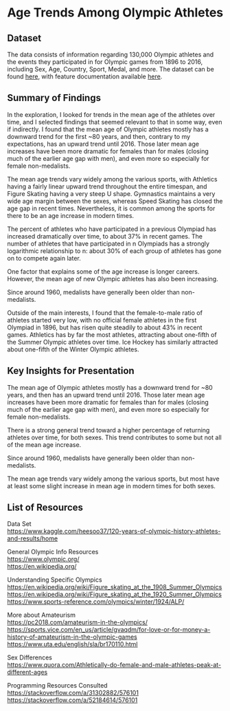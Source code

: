 # Age Trends Among Olympic Athletes

## Dataset


The data consists of information regarding 130,000 Olympic athletes and the
events they participated in for Olympic games from 1896 to 2016, including Sex,
Age, Country, Sport, Medal, and more. The dataset can be found [here](https://www.kaggle.com/heesoo37/120-years-of-olympic-history-athletes-and-results/downloads/120-years-of-olympic-history-athletes-and-results.zip/2),
with feature documentation available [here](https://www.kaggle.com/heesoo37/120-years-of-olympic-history-athletes-and-results/home).


## Summary of Findings

In the exploration, I looked for trends in the mean age of the athletes over
time, and I selected findings that seemed relevant to that in some way, even
if indirectly. I found that the mean age of Olympic athletes mostly has a
downward trend for the first ~80 years, and then, contrary to my expectations,
has an upward trend until 2016. Those later mean age increases have been more
dramatic for females than for males (closing much of the earlier age gap with
men), and even more so especially for female non-medalists.

The mean age trends vary widely among the various sports, with Athletics having
a fairly linear upward trend throughout the entire timespan, and Figure Skating
having a very steep U shape. Gymnastics maintains a very wide age margin between
the sexes, whereas Speed Skating has closed the age gap in recent times.
Nevertheless, it is common among the sports for there to be an age increase in
modern times.

The percent of athletes who have participated in a previous Olympiad has
increased dramatically over time, to about 37% in recent games. The number of
athletes that have participated in n Olympiads has a strongly logarithmic
relationship to n: about 30% of each group of athletes has gone on to compete
again later.

One factor that explains some of the age increase is longer careers. However,
the mean age of new Olympic athletes has also been increasing.

Since around 1960, medalists have generally been older than non-medalists.

Outside of the main interests, I found that the female-to-male ratio of
athletes started very low, with no official female athletes in the first
Olympiad in 1896, but has risen quite steadily to about 43% in recent games.
Athletics has by far the most athletes, attracting about one-fifth of the Summer
Olympic athletes over time. Ice Hockey has similarly attracted about one-fifth
of the Winter Olympic athletes.


## Key Insights for Presentation

The mean age of Olympic athletes mostly has a downward trend for ~80 years, and
then has an upward trend until 2016. Those later mean age increases have been
more dramatic for females than for males (closing much of the earlier age gap
with men), and even more so especially for female non-medalists.

There is a strong general trend toward a higher percentage of returning
athletes over time, for both sexes. This trend contributes to some but not all
of the mean age increase.

Since around 1960, medalists have generally been older than non-medalists.

The mean age trends vary widely among the various sports, but most have at
least some slight increase in mean age in modern times for both sexes.


## List of Resources

Data Set  
https://www.kaggle.com/heesoo37/120-years-of-olympic-history-athletes-and-results/home

General Olympic Info Resources  
https://www.olympic.org/  
https://en.wikipedia.org/

Understanding Specific Olympics  
https://en.wikipedia.org/wiki/Figure_skating_at_the_1908_Summer_Olympics  
https://en.wikipedia.org/wiki/Figure_skating_at_the_1920_Summer_Olympics  
https://www.sports-reference.com/olympics/winter/1924/ALP/

More about Amateurism  
https://pc2018.com/amateurism-in-the-olympics/  
https://sports.vice.com/en_us/article/gvaqdm/for-love-or-for-money-a-history-of-amateurism-in-the-olympic-games  
https://www.uta.edu/english/sla/br170110.html

Sex Differences  
https://www.quora.com/Athletically-do-female-and-male-athletes-peak-at-different-ages

Programming Resources Consulted  
https://stackoverflow.com/a/31302882/576101
https://stackoverflow.com/a/52184614/576101

